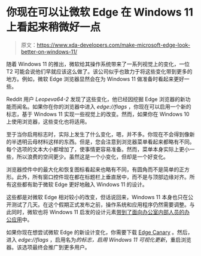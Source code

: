 # 你现在可以让微软 Edge 在 Windows 11 上看起来稍微好一点

> 原文：<https://www.xda-developers.com/make-microsoft-edge-look-better-on-windows-11/>

随着 Windows 11 的推出，微软给其操作系统带来了一系列视觉上的变化，一位 T2 可能会说他们早就应该这么做了。该公司似乎也致力于将这些变化带到更多的地方。例如，微软 Edge 浏览器显然会在为 Windows 11 做准备时看起来更好一些。

Reddit 用户 *Leopeva64-2* 发现了这些变化，他已经因挖掘 Edge 浏览器的新功能而闻名。如果你在你的浏览器中进入 *edge://flags* ，你现在可以启用一个新的标志，基于 Windows 11 实现一些视觉上的改变。然而，如果你在 Windows 10 上使用浏览器，这些变化也将适用。

至于当你启用标志时，实际上发生了什么变化，嗯，并不多。你现在不会得到像新的半透明云母材料这样的东西。但是，您会注意到浏览器菜单看起来都略有不同。每个选项的文本大小都增加了，使事情更容易准备。然而，菜单本身实际上更小一些，所以浪费的空间更少。虽然这是一个小变化，但却是一个好变化。

浏览器控件中的最大化和恢复图标看起来也略有不同，有圆角而不是简单的正方形。此外，所有窗口控件现在都在标题栏上垂直居中，而不是与顶部边缘对齐。所有这些都有助于微软 Edge 更好地融入 Windows 11 的设计。

这些都是对微软 Edge 相对较小的改变，但话说回来，Windows 11 本身也只在公开测试了几天。在这个假期正式发布之前，操作系统和应用程序仍然需要调整。与此同时，微软也将 Windows 11 启发的设计元素[带到了面向办公室内部人员的办公应用](https://www.xda-developers.com/microsoft-office-new-design-rolling-out/)中。

如果你现在想尝试微软 Edge 的新设计变化，你需要下载 [Edge Canary](https://www.microsoftedgeinsider.com/en-us/download/canary) 。然后，进入 *edge://flags* ，启用名为*的标志，启用 Windows 11 可视化更新*，重启浏览器。该选项最终会推广到更多用户。